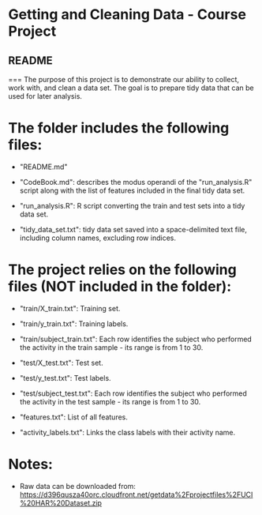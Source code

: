 # Getting and Cleaning Data - Course Project
## README
===
The purpose of this project is to demonstrate our ability to collect, work with, and clean a data set. The goal is to prepare tidy data that can be used for later analysis.


The folder includes the following files:
===

- "README.md"

- "CodeBook.md": describes the modus operandi of the "run_analysis.R" script along with the list of features included in the final tidy data set.

- "run_analysis.R": R script converting the train and test sets into a tidy data set.

- "tidy_data_set.txt": tidy data set saved into a space-delimited text file, including column names, excluding row indices.

The project relies on the following files (NOT included in the folder):
===

- "train/X_train.txt": Training set.

- "train/y_train.txt": Training labels.

- "train/subject_train.txt": Each row identifies the subject who performed the activity in the train sample - its range is from 1 to 30.

- "test/X_test.txt": Test set.

- "test/y_test.txt": Test labels.

- "test/subject_test.txt": Each row identifies the subject who performed the activity in the test sample - its range is from 1 to 30.

- "features.txt": List of all features.

- "activity_labels.txt": Links the class labels with their activity name.


Notes: 
======
- Raw data can be downloaded from: https://d396qusza40orc.cloudfront.net/getdata%2Fprojectfiles%2FUCI%20HAR%20Dataset.zip 


